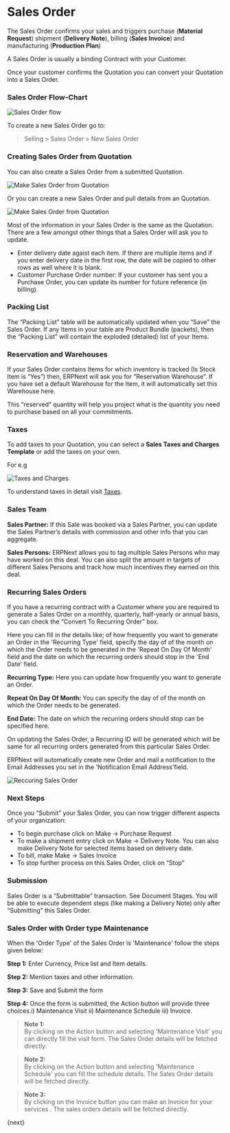 <!-- add-breadcrumbs -->
# Sales Order

The Sales Order confirms your sales and triggers purchase (**Material
Request**) shipment (**Delivery Note**), billing (**Sales Invoice**) and
manufacturing (**Production Plan**)

A Sales Order is usually a binding Contract with your Customer.

Once your customer confirms the Quotation you can convert your Quotation into
a Sales Order.

### Sales Order Flow-Chart

<img class="screenshot" alt="Sales Order flow" src="/docs/assets/img/selling/sales-order-f.jpg">

To create a new Sales Order go to:

> Selling > Sales Order > New Sales Order

### Creating Sales Order from Quotation

You can also create a Sales Order from a submitted Quotation.

<img class="screenshot" alt="Make Sales Order from Quotation" src="/docs/assets/img/selling/make-SO-from-quote.png">

Or you can create a new Sales Order and pull details from an Quotation.

<img class="screenshot" alt="Make Sales Order from Quotation" src="/docs/assets/img/selling/make-so.gif">

Most of the information in your Sales Order is the same as the Quotation.
There are a few amongst other things that a Sales Order will ask you to
update.

  * Enter delivery date agaist each item. If there are multiple items and if you enter delivery date in the first row, the date will be copied to other rows as well where it is blank.
  * Customer Purchase Order number: If your customer has sent you a Purchase Order, you can update its number for future reference (in billing).

### Packing List

The “Packing List” table will be automatically updated when you “Save” the
Sales Order. If any Items in your table are Product Bundle (packets), then the
“Packing List” will contain the exploded (detailed) list of your Items.

### Reservation and Warehouses

If your Sales Order contains Items for which inventory is tracked (Is Stock
Item is “Yes”) then, ERPNext will ask you for “Reservation Warehouse”. If you
have set a default Warehouse for the Item, it will automatically set this
Warehouse here.

This “reserved” quantity will help you project what is the quantity you need
to purchase based on all your commitments.

### Taxes

To add taxes to your Quotation, you can select a **Sales Taxes and Charges Template** or add the taxes on your own.

For e.g

<img class="screenshot" alt="Taxes and Charges" src="/docs/assets/img/selling/taxes-and-charges.gif">

To understand taxes in detail visit [Taxes](/docs/user/manual/en/setting-up/setting-up-taxes.html).

### Sales Team

**Sales Partner:** If this Sale was booked via a Sales Partner, you can update the Sales Partner’s details with commission and other info that you can aggregate.

**Sales Persons:** ERPNext allows you to tag multiple Sales Persons who may have worked on this deal. You can also split the amount in targets of different Sales Persons and track how much incentives they earned on this deal.

### Recurring Sales Orders

If you have a recurring contract with a Customer where you are required to generate a Sales Order on a monthly, quarterly, half-yearly or annual basis, you can check the “Convert To Recurring Order” box. 

Here you can fill in the details like; of how frequently you want to generate an Order in the 'Recurring Type' field, specify the day of of the month on which the Order needs to be generated in the 'Repeat On Day Of Month' field and the date on which the recurring orders should stop in the 'End Date' field.

**Recurring Type:** Here you can update how frequently you want to generate an Order.

**Repeat On Day Of Month:** You can specify the day of of the month on which the Order needs to be generated.

**End Date:** The date on which the recurring orders should stop can be specified here.

On updating the Sales Order, a Recurring ID will be generated which will be same for all recurring orders generated from this particular Sales Order.

ERPNext will automatically create new Order and mail a notification to the Email Addresses you set in the 'Notification Email Address'field.

<img class="screenshot" alt="Reccuring Sales Order" src="/docs/assets/img/selling/recurring-sales-order.png">

### Next Steps

Once you “Submit” your Sales Order, you can now trigger different aspects of
your organization:

  * To begin purchase click on Make -> Purchase Request
  * To make a shipment entry click on Make -> Delivery Note. You can also make Delivery Note for selected items based on delivery date.
  * To bill, make Make -> Sales Invoice
  * To stop further process on this Sales Order, click on “Stop”

### Submission

Sales Order is a “Submittable” transaction. See Document Stages. You will be
able to execute dependent steps (like making a Delivery Note) only after
“Submitting” this Sales Order.

### Sales Order with Order type Maintenance

When the 'Order Type' of the Sales Order is 'Maintenance' follow the steps
given below:

__Step 1:__ Enter Currency, Price list and Item details.

__Step 2:__ Mention taxes and other information.

__Step 3:__ Save and Submit the form

__Step 4:__ Once the form is submitted, the Action button will provide three
choices.i) Maintenance Visit ii) Maintenance Schedule iii) Invoice.



> **Note 1:**   
By clicking on the Action button and selecting 'Maintenance Visit' you can directly fill the visit form. The Sales Order details will be fetched directly.    

> **Note 2:**    
By clicking on the Action button and selecting 'Maintenance Schedule' you can fill the schedule details. The Sales Order details will be fetched directly.

> **Note 3:**    
By clicking on the Invoice button you can make an Invoice for your
services . The sales orders details will be fetched directly.

{next}

